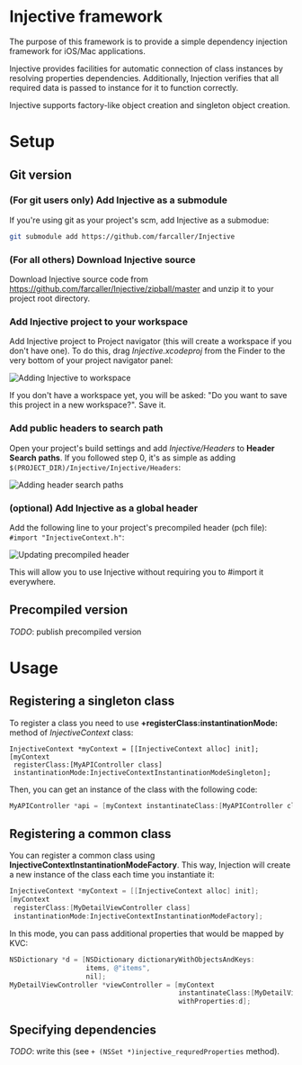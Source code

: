 # Injective framework

The purpose of this framework is to provide a simple dependency injection  framework for iOS/Mac applications.

Injective provides facilities for automatic connection of class instances by resolving properties dependencies. Additionally, Injection verifies that all required data is passed to instance for it to function correctly.

Injective supports factory-like object creation and singleton object creation.

# Setup

## Git version

### (For git users only) Add Injective as a submodule

If you're using git as your project's scm, add Injective as a submodue:

```bash
git submodule add https://github.com/farcaller/Injective
```

### (For all others) Download Injective source

Download Injective source code from https://github.com/farcaller/Injective/zipball/master and unzip it to your project root directory.

### Add Injective project to your workspace

Add Injective project to Project navigator (this will create a workspace if you don't have one). To do this, drag *Injective.xcodeproj* from the Finder to the very bottom of your project navigator panel:

![Adding Injective to workspace](http://github.com/farcaller/Injective/raw/master/Docs/add-to-workspace.png)

If you don't have a workspace yet, you will be asked: "Do you want to save this project in a new workspace?". Save it.

### Add public headers to search path

Open your project's build settings and add *Injective/Headers* to **Header Search paths**. If you followed step 0, it's as simple as adding `$(PROJECT_DIR)/Injective/Injective/Headers`:

![Adding header search paths](http://github.com/farcaller/Injective/raw/master/Docs/add-header-search-path.png)

### (optional) Add Injective as a global header

Add the following line to your project's precompiled header (pch file): `#import "InjectiveContext.h"`:

![Updating precompiled header](http://github.com/farcaller/Injective/raw/master/Docs/add-to-pch.png)

This will allow you to use Injective without requiring you to #import it everywhere.

## Precompiled version

*TODO*: publish precompiled version

# Usage

## Registering a singleton class

To register a class you need to use **+registerClass:instantinationMode:**  method of *InjectiveContext* class:

```objc
InjectiveContext *myContext = [[InjectiveContext alloc] init];
[myContext
 registerClass:[MyAPIController class]
 instantinationMode:InjectiveContextInstantinationModeSingleton];
```

Then, you can get an instance of the class with the following code:

```objectivec
MyAPIController *api = [myContext instantinateClass:[MyAPIController class] withProperties:nil];
```

## Registering a common class

You can register a common class using **InjectiveContextInstantinationModeFactory**. This way, Injection will create a new instance of the class each time you instantiate it:

```objectivec
InjectiveContext *myContext = [[InjectiveContext alloc] init];
[myContext
 registerClass:[MyDetailViewController class]
 instantinationMode:InjectiveContextInstantinationModeFactory];
```

In this mode, you can pass additional properties that would be mapped by KVC:

```objectivec
NSDictionary *d = [NSDictionary dictionaryWithObjectsAndKeys:
                   items, @"items",
                   nil];
MyDetailViewController *viewController = [myContext
                                          instantinateClass:[MyDetailViewController class] 
                                          withProperties:d];
```

## Specifying dependencies

*TODO*: write this (see `+ (NSSet *)injective_requredProperties` method).